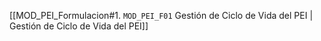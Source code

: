 [[MOD_PEI_Formulacion#1. `MOD_PEI_F01` Gestión de Ciclo de Vida del PEI | Gestión de Ciclo de Vida del PEI]]



